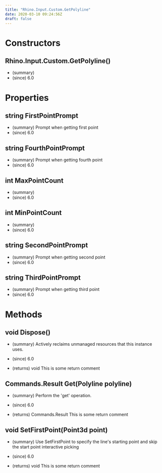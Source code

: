 ```yaml
---
title: "Rhino.Input.Custom.GetPolyline"
date: 2020-03-10 09:24:56Z
draft: false
---
```


# Constructors
## Rhino.Input.Custom.GetPolyline()
- (summary) 
- (since) 6.0
# Properties
## string FirstPointPrompt
- (summary) Prompt when getting first point
- (since) 6.0
## string FourthPointPrompt
- (summary) Prompt when getting fourth point
- (since) 6.0
## int MaxPointCount
- (summary) 
- (since) 6.0
## int MinPointCount
- (summary) 
- (since) 6.0
## string SecondPointPrompt
- (summary) Prompt when getting second point
- (since) 6.0
## string ThirdPointPrompt
- (summary) Prompt when getting third point
- (since) 6.0
# Methods
## void Dispose()
- (summary) 
     Actively reclaims unmanaged resources that this instance uses.
     
- (since) 6.0
- (returns) void This is some return comment
## Commands.Result Get(Polyline polyline)
- (summary) 
     Perform the 'get' operation.
     
- (since) 6.0
- (returns) Commands.Result This is some return comment
## void SetFirstPoint(Point3d point)
- (summary) 
     Use SetFirstPoint to specify the line's starting point and skip
     the start point interactive picking
     
- (since) 6.0
- (returns) void This is some return comment

